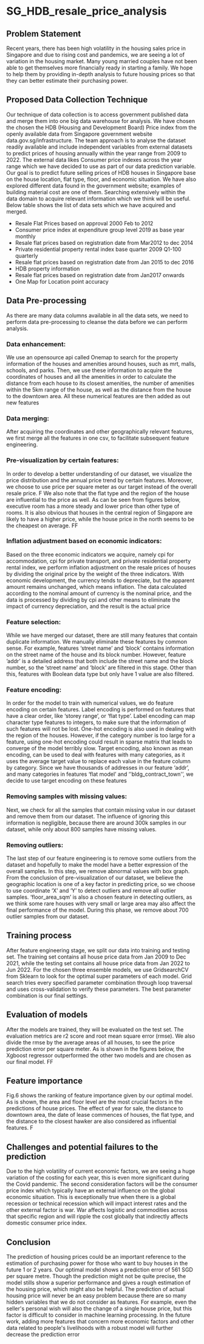 # SG_HDB_resale_price_analysis
## Problem Statement
Recent years, there has been high volatility in the housing sales price in Singapore and due to rising cost and 
pandemics, we are seeing a lot of variation in the housing market. Many young married couples have not 
been able to get themselves more financially ready in starting a family. We hope to help them by providing 
in-depth analysis to future housing prices so that they can better estimate their purchasing power.
## Proposed Data Collection Technique
Our technique of data collection is to access government published data and merge them into one big data 
warehouse for analysis. We have chosen the chosen the HDB (Housing and Development Board) Price 
index from the openly available data from Singapore government website data.gov.sg/infrastructure. The 
team approach is to analyse the dataset readily available and include independent variables from external 
datasets to predict prices of housing annually within the year range from 2009 to 2022. The external data 
likes Consumer price indexes across the year range which we have decided to use as part of our data 
prediction variable. Our goal is to predict future selling prices of HDB houses in Singapore base on the 
house location, flat type, floor, and economic situation.
We have also explored different data found in the government website; examples of building material cost 
are one of them. Searching extensively within the data domain to acquire relevant information which we 
think will be useful. 
Below table shows the list of data sets which we have acquired and merged.

* Resale Flat Prices based on approval 2000 Feb to 2012
* Consumer price index at expenditure group level 2019 as base year monthly
* Resale flat prices based on registration date from Mar2012 to dec 2014
* Private residential property rental index base quarter 2009 Q1-100 quarterly
* Resale flat prices based on registration date from Jan 2015 to dec 2016
* HDB property information
* Resale flat prices based on registration date from Jan2017 onwards
* One Map for Location point accuracy

## Data Pre-processing
As there are many data columns available in all the data sets, we need to perform data pre-processing to 
cleanse the data before we can perform analysis.
### Data enhancement:
We use an opensource api called Onemap to search for the property information of the houses and amenities 
around houses, such as mrt, malls, schools, and parks. Then, we use these information to acquire the 
coordinates of houses and all the amenities in order to calculate the distance from each house to its closest 
amenities, the number of amenities within the 5km range of the house, as well as the distance from the house 
to the downtown area. All these numerical features are then added as out new features
### Data merging:
After acquiring the coordinates and other geographically relevant features, we first merge all the features in 
one csv, to facilitate subsequent feature engineering.
### Pre-visualization by certain features:
In order to develop a better understanding of our dataset, we visualize the price distribution and the annual 
price trend by certain features. Moreover, we choose to use price per square meter as our target instead of 
the overall resale price.
F
We also note that the flat type and the region of the house are influential to the price as well. As can be seen 
from figures below, executive room has a more steady and lower price than other type of rooms. It is also 
obvious that houses in the central region of Singapore are likely to have a higher price, while the house price 
in the north seems to be the cheapest on average.
FF
### Inflation adjustment based on economic indicators:
Based on the three economic indicators we acquire, namely cpi for accommodation, cpi for private 
transport, and private residential property rental index, we perform inflation adjustment on the resale prices 
of houses by dividing the original price by the weight of the three indicators. 
With economic development, the currency tends to depreciate, but the apparent amount remains unchanged, 
which means inflation. The data calculated according to the nominal amount of currency is the nominal 
price, and the data is processed by dividing by cpi and other means to eliminate the impact of currency 
depreciation, and the result is the actual price
### Feature selection:
While we have merged our dataset, there are still many features that contain duplicate information. We 
manually eliminate these features by common sense. For example, features ‘street name’ and ‘block’ 
contains information on the street name of the house and its block number. However, feature ’addr’ is a 
detailed address that both include the street name and the block number, so the ‘street name’ and ‘block’ are 
filtered in this stage. Other than this, features with Boolean data type but only have 1 value are also filtered.
### Feature encoding:
In order for the model to train with numerical values, we do feature encoding on certain features. Label 
encoding is performed on features that have a clear order, like ‘storey range’, or ‘flat type’. Label encoding 
can map character type features to integers, to make sure that the information of such features will not be 
lost. One-hot encoding is also used in dealing with the region of the houses. However, if the category 
number is too large for a feature, using one-hot encoding could result in sparse matrix that leads to converge 
of the model terribly slow.
Target encoding, also known as mean encoding, can be used to deal with features with many categories, as it 
uses the average target value to replace each value in the feature column by category. Since we have 
thousands of addresses in our feature ‘addr’, and many categories in features ‘flat model’ and 
‘'bldg_contract_town'’, we decide to use target encoding on these features
### Removing samples with missing values:
Next, we check for all the samples that contain missing value in our dataset and remove them from our 
dataset. The influence of ignoring this information is negligible, because there are around 300k samples in 
our dataset, while only about 800 samples have missing values.
### Removing outliers:
The last step of our feature engineering is to remove some outliers from the dataset and hopefully to make 
the model have a better expression of the overall samples.
In this step, we remove abnormal values with box graph. From the conclusion of pre-visualization of our 
dataset, we believe the geographic location is one of a key factor in predicting price, so we choose to use 
coordinate ‘X’ and ‘Y’ to detect outliers and remove all outlier samples. ‘floor_area_sqm’ is also a chosen 
feature in detecting outliers, as we think some rare houses with very small or large area may also affect the 
final performance of the model.
During this phase, we remove about 700 outlier samples from our dataset.

## Training process
After feature engineering stage, we split our data into training and testing set. The training set contains all 
house price data from Jan 2009 to Dec 2021, while the testing set contains all house price data from Jan 
2022 to Jun 2022. 
For the chosen three ensemble models, we use GridsearchCV from Sklearn to look for the optimal super 
parameters of each model. Grid search tries every specified parameter combination through loop traversal 
and uses cross-validation to verify these parameters. The best parameter combination is our final settings.

## Evaluation of models
After the models are trained, they will be evaluated on the test set. The evaluation metrics are r2 score and 
root mean square error (rmse). We also divide the rmse by the average areas of all houses, to see the price 
prediction error per square meter. As is shown in the figures below, the Xgboost regressor outperformed the 
other two models and are chosen as our final model.
FF

## Feature importance
Fig.6 shows the ranking of feature importance given by our optimal model. As is shown, the area and floor 
level are the most crucial factors in the predictions of house prices. The effect of year for sale, the distance 
to downtown area, the date of lease commences of houses, the flat type, and the distance to the closest 
hawker are also considered as influential features.
F

## Challenges and potential failures to the prediction
Due to the high volatility of current economic factors, we are seeing a huge variation of the costing for each 
year, this is even more significant during the Covid pandemic. The second consideration factors will be the 
consumer price index which typically have an external influence on the global economic situation. This is 
exceptionally true when there is a global recession or technical recession which will impact interest rates and 
the other external factor is war. War affects logistic and commodities across that specific region and will 
ripple the cost globally that indirectly affects domestic consumer price index.

## Conclusion
The prediction of housing prices could be an important reference to the estimation of purchasing power for 
those who want to buy houses in the future 1 or 2 years. Our optimal model shows a prediction error of 561
SGD per square metre. Though the prediction might not be quite precise, the model stills show a superior 
performance and gives a rough estimation of the housing price, which might also be helpful. 
The prediction of actual housing price will never be an easy problem because there are so many hidden 
variables that we do not consider as features. For example, even the seller's personal wish will also the 
change of a single house price, but this factor is difficult to consider in machine learning processing. In the 
future work, adding more features that concern more economic factors and other data related to people's 
livelihoods with a robust model will further decrease the prediction error
